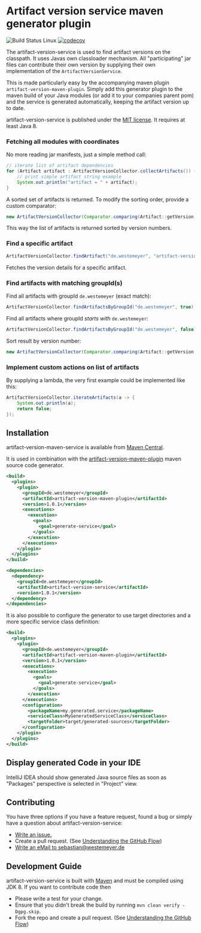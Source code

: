 # Artifact version service maven generator plugin

![Build Status Linux](https://github.com/swesteme/artifact-version-service/workflows/Java%20CI%20with%20Maven/badge.svg?branch=main) [![codecov](https://codecov.io/gh/swesteme/artifact-version-service/branch/main/graph/badge.svg?token=QTB0PSUS2X)](https://codecov.io/gh/swesteme/artifact-version-service)

The artifact-version-service is used to find artifact versions on the classpath. It uses Javas own classloader mechanism. All "participating" jar files can contribute their own version by supplying their own implementation of the `ArtifactVersionService`.

This is made particularly easy by the accompanying maven plugin `artifact-version-maven-plugin`. Simply add this generator plugin to the maven build of your Java modules (or add it to your companies parent pom) and the service is generated automatically, keeping the artifact version up to date.

artifact-version-service is published under the
[MIT license](http://opensource.org/licenses/MIT). It requires at least Java 8.

### Fetching all modules with coordinates
No more reading jar manifests, just a simple method call:

```java
// iterate list of artifact dependencies
for (Artifact artifact : ArtifactVersionCollector.collectArtifacts()) {
    // print simple artifact string example
    System.out.println("artifact = " + artifact);
}
```
A sorted set of artifacts is returned. To modify the sorting order, provide a custom comparator:
```java
new ArtifactVersionCollector(Comparator.comparing(Artifact::getVersion)).collect();
```
This way the list of artifacts is returned sorted by version numbers. 

### Find a specific artifact
```java
ArtifactVersionCollector.findArtifact("de.westemeyer", "artifact-version-service");
```
Fetches the version details for a specific artifact.

### Find artifacts with matching groupId(s)
Find all artifacts with groupId `de.westemeyer` (exact match):
```java
ArtifactVersionCollector.findArtifactsByGroupId("de.westemeyer", true);
```

Find all artifacts where groupId *starts with* `de.westemeyer`:
```java
ArtifactVersionCollector.findArtifactsByGroupId("de.westemeyer", false);
```

Sort result by version number:
```java
new ArtifactVersionCollector(Comparator.comparing(Artifact::getVersion)).artifactsByGroupId("de.", false);
```

### Implement custom actions on list of artifacts
By supplying a lambda, the very first example could be implemented like this:
```java
ArtifactVersionCollector.iterateArtifacts(a -> {
    System.out.println(a);
    return false;
});
```

## Installation

artifact-version-maven-service is available from
[Maven Central](https://search.maven.org/artifact/de.westemeyer/artifact-version-service).

It is used in combination with the [artifact-version-maven-plugin](https://github.com/swesteme/artifact-version-maven-plugin) maven source code generator.
```xml
<build>
  <plugins>
    <plugin>
      <groupId>de.westemeyer</groupId>
      <artifactId>artifact-version-maven-plugin</artifactId>
      <version>1.0.1</version>
      <executions>
        <execution>
          <goals>
            <goal>generate-service</goal>
          </goals>
        </execution>
      </executions>
    </plugin>
  </plugins>
</build>

<dependencies>
  <dependency>
    <groupId>de.westemeyer</groupId>
    <artifactId>artifact-version-service</artifactId>
    <version>1.0.1</version>
  </dependency>
</dependencies>
```

It is also possible to configure the generator to use target directories and a more specific service class definition:
```xml
<build>
  <plugins>
    <plugin>
      <groupId>de.westemeyer</groupId>
      <artifactId>artifact-version-maven-plugin</artifactId>
      <version>1.0.1</version>
      <executions>
        <execution>
          <goals>
            <goal>generate-service</goal>
          </goals>
        </execution>
      </executions>
      <configuration>
        <packageName>my.generated.service</packageName>
        <serviceClass>MyGeneratedServiceClass</serviceClass>
        <targetFolder>target/generated-sources</targetFolder>
      </configuration>
    </plugin>
  </plugins>
</build>
```

## Display generated Code in your IDE
IntelliJ IDEA should show generated Java source files as soon as "Packages" perspective is selected in "Project" view. 

## Contributing

You have three options if you have a feature request, found a bug or
simply have a question about artifact-version-service:

* [Write an issue.](https://github.com/swesteme/artifact-version-service/issues/new)
* Create a pull request. (See [Understanding the GitHub Flow](https://guides.github.com/introduction/flow/index.html))
* [Write an eMail to sebastian@westemeyer.de](mailto:sebastian@westemeyer.de)

## Development Guide

artifact-version-service is built with [Maven](http://maven.apache.org/) and must be
compiled using JDK 8. If you want to contribute code then

* Please write a test for your change.
* Ensure that you didn't break the build by running `mvn clean verify -Dgpg.skip`.
* Fork the repo and create a pull request. (See [Understanding the GitHub Flow](https://guides.github.com/introduction/flow/index.html))
